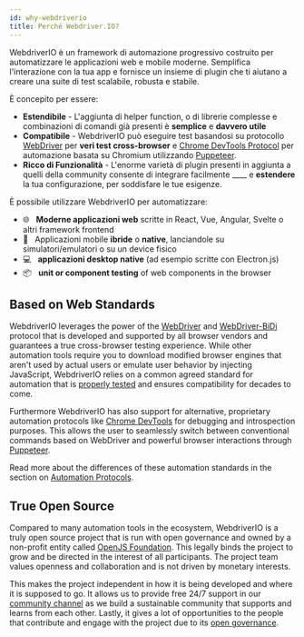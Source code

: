 ```yaml
---
id: why-webdriverio
title: Perché Webdriver.IO?
---
```


WebdriverIO è un framework di automazione progressivo costruito per automatizzare le applicazioni web e mobile moderne. Semplifica l'interazione con la tua app e fornisce un insieme di plugin che ti aiutano a creare una suite di test scalabile, robusta e stabile.

È concepito per essere:

- __Estendibile__ - L'aggiunta di helper function, o di librerie complesse e combinazioni di comandi già presenti è __semplice__ e __davvero utile__
- __Compatibile__ - WebdriverIO può eseguire test basandosi su protocollo [WebDriver](https://w3c.github.io/webdriver/) per __veri test cross-browser__ e [Chrome DevTools Protocol](https://chromedevtools.github.io/devtools-protocol/) per automazione basata su Chromium utilizzando [Puppeteer](https://pptr.dev/).
- __Ricco di Funzionalità__ - L'enorme varietà di plugin presenti in aggiunta a quelli della community consente di integrare facilmente ____ e __estendere__ la tua configurazione, per soddisfare le tue esigenze.

È possibile utilizzare WebdriverIO per automatizzare:

- 🌐 <span>&nbsp;</span> __Moderne applicazioni web__ scritte in React, Vue, Angular, Svelte o altri framework frontend
- 📱 <span>&nbsp;</span> Applicazioni mobile __ibride__ o __native__, lanciandole su simulatori/emulatori o su un device fisico
- 💻 <span>&nbsp;</span> __applicazioni desktop native__ (ad esempio scritte con Electron.js)
- 📦 <span>&nbsp;</span> __unit or component testing__ of web components in the browser

## Based on Web Standards

WebdriverIO leverages the power of the [WebDriver](https://w3c.github.io/webdriver/) and [WebDriver-BiDi](https://github.com/w3c/webdriver-bidi) protocol that is developed and supported by all browser vendors and guarantees a true cross-browser testing experience. While other automation tools require you to download modified browser engines that aren't used by actual users or emulate user behavior by injecting JavaScript, WebdriverIO relies on a common agreed standard for automation that is [properly tested](https://wpt.fyi/results/webdriver/tests?label=experimental&label=master&aligned) and ensures compatibility for decades to come.

Furthermore WebdriverIO has also support for alternative, proprietary automation protocols like [Chrome DevTools](https://chromedevtools.github.io/devtools-protocol/) for debugging and introspection purposes. This allows the user to seamlessly switch between conventional commands based on WebDriver and powerful browser interactions through [Puppeteer](https://pptr.dev/).

Read more about the differences of these automation standards in the section on [Automation Protocols](automationProtocols).

## True Open Source

Compared to many automation tools in the ecosystem, WebdriverIO is a truly open source project that is run with open governance and owned by a non-profit entity called [OpenJS Foundation](https://openjsf.org/). This legally binds the project to grow and be directed in the interest of all participants. The project team values openness and collaboration and is not driven by monetary interests.

This makes the project independent in how it is being developed and where it is supposed to go. It allows us to provide free 24/7 support in our [community channel](https://discord.webdriver.io) as we build a sustainable community that supports and learns from each other. Lastly, it gives a lot of opportunities to the people that contribute and engage with the project due to its [open governance](https://github.com/webdriverio/webdriverio/blob/main/GOVERNANCE.md).
